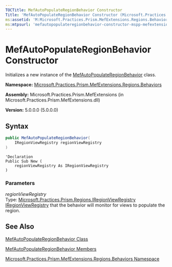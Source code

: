 ```yaml
---
TOCTitle: MefAutoPopulateRegionBehavior Constructor
Title: 'MefAutoPopulateRegionBehavior Constructor (Microsoft.Practices.Prism.MefExtensions.Regions.Behaviors)'
ms:assetid: 'M:Microsoft.Practices.Prism.MefExtensions.Regions.Behaviors.MefAutoPopulateRegionBehavior.\#ctor(Microsoft.Practices.Prism.Regions.IRegionViewRegistry)'
ms:mtpsurl: 'mefautopopulateregionbehavior-constructor-mspp-mefextensions-regions-behaviors.md'
---
```


# MefAutoPopulateRegionBehavior Constructor

Initializes a new instance of the [MefAutoPopulateRegionBehavior](https://msdn.microsoft.com/en-us/library/microsoft.practices.prism.mefextensions.regions.behaviors.mefautopopulateregionbehavior(v=pandp.50)) class.

**Namespace:** [Microsoft.Practices.Prism.MefExtensions.Regions.Behaviors](https://msdn.microsoft.com/en-us/library/microsoft.practices.prism.mefextensions.regions.behaviors(v=pandp.50))

**Assembly:** Microsoft.Practices.Prism.MefExtensions (in Microsoft.Practices.Prism.MefExtensions.dll)

**Version:** 5.0.0.0 (5.0.0.0)

## Syntax

```C#
public MefAutoPopulateRegionBehavior(
	IRegionViewRegistry regionViewRegistry
)
```

```VB
'Declaration
Public Sub New ( 
	regionViewRegistry As IRegionViewRegistry
)
```

### Parameters

*regionViewRegistry*  
Type: [Microsoft.Practices.Prism.Regions.IRegionViewRegistry](https://msdn.microsoft.com/en-us/library/microsoft.practices.prism.regions.iregionviewregistry(v=pandp.50))   
[IRegionViewRegistry](https://msdn.microsoft.com/en-us/library/microsoft.practices.prism.regions.iregionviewregistry(v=pandp.50)) that the behavior will monitor for views to populate the region.

## See Also

[MefAutoPopulateRegionBehavior Class](https://msdn.microsoft.com/en-us/library/microsoft.practices.prism.mefextensions.regions.behaviors.mefautopopulateregionbehavior(v=pandp.50))

[MefAutoPopulateRegionBehavior Members](https://msdn.microsoft.com/en-us/library/microsoft.practices.prism.mefextensions.regions.behaviors.mefautopopulateregionbehavior_members(v=pandp.50))

[Microsoft.Practices.Prism.MefExtensions.Regions.Behaviors Namespace](https://msdn.microsoft.com/en-us/library/microsoft.practices.prism.mefextensions.regions.behaviors(v=pandp.50))
